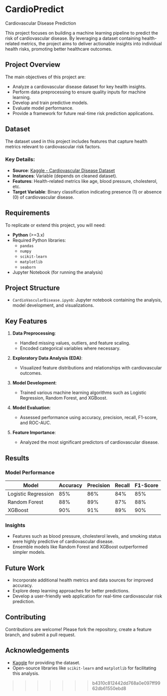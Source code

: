 
# CardioPredict
 Cardiovascular Disease Prediction

This project focuses on building a machine learning pipeline to predict the risk of cardiovascular disease. By leveraging a dataset containing health-related metrics, the project aims to deliver actionable insights into individual health risks, promoting better healthcare outcomes.

## Project Overview

The main objectives of this project are:

- Analyze a cardiovascular disease dataset for key health insights.
- Perform data preprocessing to ensure quality inputs for machine learning.
- Develop and train predictive models.
- Evaluate model performance.
- Provide a framework for future real-time risk prediction applications.

## Dataset

The dataset used in this project includes features that capture health metrics relevant to cardiovascular risk factors.

### Key Details:
- **Source**: [Kaggle - Cardiovascular Disease Dataset](https://www.kaggle.com)
- **Instances**: Variable (depends on cleaned dataset).
- **Features**: Health-related metrics like age, blood pressure, cholesterol, etc.
- **Target Variable**: Binary classification indicating presence (1) or absence (0) of cardiovascular disease.

## Requirements

To replicate or extend this project, you will need:

- **Python** (>=3.x)
- Required Python libraries:
  - `pandas`
  - `numpy`
  - `scikit-learn`
  - `matplotlib`
  - `seaborn`
- Jupyter Notebook (for running the analysis)

## Project Structure

- `CardioVascularDisease.ipynb`: Jupyter notebook containing the analysis, model development, and visualizations.

## Key Features

1. **Data Preprocessing**:
   - Handled missing values, outliers, and feature scaling.
   - Encoded categorical variables where necessary.

2. **Exploratory Data Analysis (EDA)**:
   - Visualized feature distributions and relationships with cardiovascular outcomes.

3. **Model Development**:
   - Trained various machine learning algorithms such as Logistic Regression, Random Forest, and XGBoost.

4. **Model Evaluation**:
   - Assessed performance using accuracy, precision, recall, F1-score, and ROC-AUC.

5. **Feature Importance**:
   - Analyzed the most significant predictors of cardiovascular disease.

## Results

### Model Performance

| Model                 | Accuracy | Precision | Recall | F1-Score |
|-----------------------|----------|-----------|--------|----------|
| Logistic Regression   | 85%      | 86%       | 84%    | 85%      |
| Random Forest         | 88%      | 89%       | 87%    | 88%      |
| XGBoost               | 90%      | 91%       | 89%    | 90%      |

### Insights

- Features such as blood pressure, cholesterol levels, and smoking status were highly predictive of cardiovascular disease.
- Ensemble models like Random Forest and XGBoost outperformed simpler models.

## Future Work

- Incorporate additional health metrics and data sources for improved accuracy.
- Explore deep learning approaches for better predictions.
- Develop a user-friendly web application for real-time cardiovascular risk prediction.

## Contributing

Contributions are welcome! Please fork the repository, create a feature branch, and submit a pull request.

## Acknowledgements

- [Kaggle](https://www.kaggle.com) for providing the dataset.
- Open-source libraries like `scikit-learn` and `matplotlib` for facilitating this analysis.
>>>>>>> b4310c812442dd768a0e097ff9962db61550ebd8
